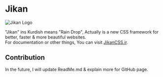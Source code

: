 # Jikan

![Jikan Logo]()

"Jikan" ins Kurdish means "Rain Drop", Actually is a new CSS framework for better, faster &amp; more beautiful websites.
<br>
For documentation or other things, You can visit [JikanCSS.ir](http://JikanCSS.ir).
<br>
## Contribution
In the future, I will update ReadMe.md & explain more for GitHub page.
